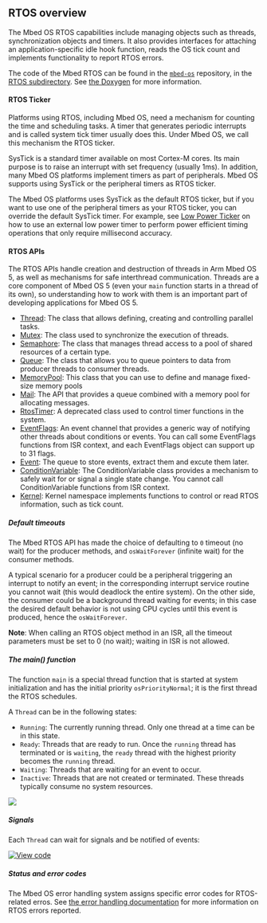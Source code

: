 <h2 id="rtos-api">RTOS overview</h2>

The Mbed OS RTOS capabilities include managing objects such as threads, synchronization objects and timers. It also provides interfaces for attaching an application-specific idle hook function, reads the OS tick count and implements functionality to report RTOS errors.

The code of the Mbed RTOS can be found in the [`mbed-os`](https://github.com/ARMmbed/mbed-os) repository, in the [RTOS subdirectory](https://github.com/ARMmbed/mbed-os/tree/master/rtos). See [the Doxygen](https://os-doc-builder.test.mbed.com/docs/development/mbed-os-api-doxy/group__rtos.html) for more information.

#### RTOS Ticker

Platforms using RTOS, including Mbed OS, need a mechanism for counting the time and scheduling tasks. A timer that generates periodic interrupts and is called system tick timer usually does this. Under Mbed OS, we call this mechanism the RTOS ticker.

SysTick is a standard timer available on most Cortex-M cores. Its main purpose is to raise an interrupt with set frequency (usually 1ms). In addition, many Mbed OS platforms 
implement timers as part of peripherals. Mbed OS supports using SysTick or the peripheral timers as RTOS ticker.

The Mbed OS platforms uses SysTick as the default RTOS ticker, but if you want to use one of the peripheral timers as your RTOS ticker, you can override the default SysTick timer. For example, see [Low Power Ticker](/docs/development/reference/low-power-ticker.html) on how to use an external low power timer to perform power efficient timing operations that only require millisecond accuracy.

#### RTOS APIs

The RTOS APIs handle creation and destruction of threads in Arm Mbed OS 5, as well as mechanisms for safe interthread communication. Threads are a core component of Mbed OS 5 (even your `main` function starts in a thread of its own), so understanding how to work with them is an important part of developing applications for Mbed OS 5.

- [Thread](/docs/development/reference/thread.html): The class that allows defining, creating and controlling parallel tasks.
- [Mutex](/docs/development/reference/mutex.html): The class used to synchronize the execution of threads.
- [Semaphore](/docs/development/reference/semaphore.html): The class that manages thread access to a pool of shared resources of a certain type.
- [Queue](/docs/development/reference/queue.html): The class that allows you to queue pointers to data from producer threads to consumer threads.
- [MemoryPool](/docs/development/reference/memorypool.html): This class that you can use to define and manage fixed-size memory pools
- [Mail](/docs/development/reference/mail.html): The API that provides a queue combined with a memory pool for allocating messages.
- [RtosTimer](/docs/development/reference/rtostimer.html): A deprecated class used to control timer functions in the system.
- [EventFlags](/docs/development/reference/eventflags.html): An event channel that provides a generic way of notifying other threads about conditions or events. You can call some EventFlags functions from ISR context, and each EventFlags object can support up to 31 flags.
- [Event](/docs/development/reference/event.html): The queue to store events, extract them and excute them later.
- [ConditionVariable](/docs/development/reference/conditionvariable.html): The ConditionVariable class provides a mechanism to safely wait for or signal a single state change. You cannot call ConditionVariable functions from ISR context.
- [Kernel](/docs/development/reference/kernel.html): Kernel namespace implements functions to control or read RTOS information, such as tick count.

##### Default timeouts

The Mbed RTOS API has made the choice of defaulting to `0` timeout (no wait) for the producer methods, and `osWaitForever` (infinite wait) for the consumer methods.

A typical scenario for a producer could be a peripheral triggering an interrupt to notify an event; in the corresponding interrupt service routine you cannot wait (this would deadlock the entire system). On the other side, the consumer could be a background thread waiting for events; in this case the desired default behavior is not using CPU cycles until this event is produced, hence the `osWaitForever`.

<span class="notes">**Note**: When calling an RTOS object method in an ISR, all the timeout parameters must be set to 0 (no wait); waiting in ISR is not allowed. </span>

##### The main() function

The function `main` is a special thread function that is started at system initialization and has the initial priority `osPriorityNormal`; it is the first thread the RTOS schedules.

A `Thread` can be in the following states:

- `Running`: The currently running thread. Only one thread at a time can be in this state.
- `Ready`: Threads that are ready to run. Once the `running` thread has terminated or is `waiting`, the `ready` thread with the highest priority becomes the `running` thread.
- `Waiting`: Threads that are waiting for an event to occur.
- `Inactive`: Threads that are not created or terminated. These threads typically consume no system resources.

<span class="images">![](https://s3-us-west-2.amazonaws.com/mbed-os-docs-images/thread_status.png)</span>

##### Signals

Each `Thread` can wait for signals and be notified of events:

[![View code](https://www.mbed.com/embed/?url=https://os.mbed.com/teams/mbed_example/code/rtos_signals/)](https://os.mbed.com/teams/mbed_example/code/rtos_signals/file/476186ff82cf/main.cpp)

##### Status and error codes

The Mbed OS error handling system assigns specific error codes for RTOS-related erros. See [the error handling documentation](/docs/development/reference/error-handling.html) for more information on RTOS errors reported.
